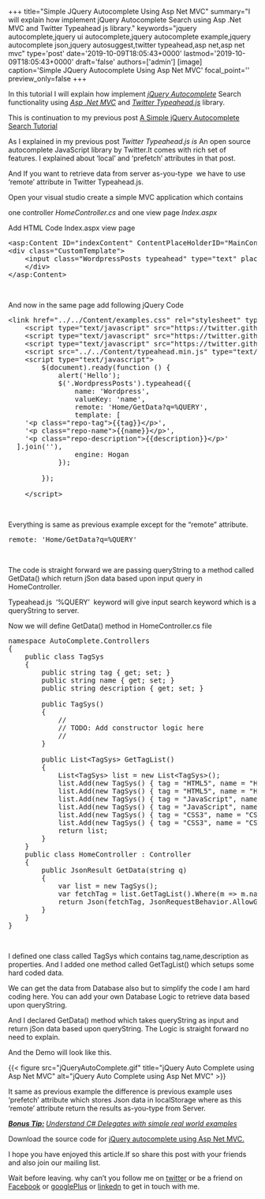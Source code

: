 +++
title="Simple JQuery Autocomplete Using Asp Net MVC"
summary="I will explain how implement jQuery Autocomplete Search using Asp .Net MVC and Twitter Typeahead js library."
keywords="jquery autocomplete,jquery ui autocomplete,jquery autocomplete example,jquery autocomplete json,jquery autosuggest,twitter typeahead,asp net,asp net mvc"
type='post'
date='2019-10-09T18:05:43+0000'
lastmod='2019-10-09T18:05:43+0000'
draft='false'
authors=['admin']
[image]
caption='Simple JQuery Autocomplete Using Asp Net MVC'
focal_point=''
preview_only=false
+++








In this tutorial I will explain how implement <span style="text-decoration: underline;"><em>jQuery Autocomplete</em></span> Search functionality using <span style="text-decoration: underline;"><em>Asp .Net MVC</em></span> and <span style="text-decoration: underline;"><em>Twitter Typeahead.js</em></span> library.

This is continuation to my previous post&nbsp;<a title="jQuery Autocomplete" href="https://www.arungudelli.com/2013/10/simple-jquery-autocomplete-search-tutorial.html" target="_blank" rel="noopener">A Simple jQuery Autocomplete Search Tutorial</a>

As I explained in my previous post&nbsp;<em>Twitter Typeahead.js is&nbsp;</em>An open source autocomplete JavaScript library by Twitter.It comes with rich set of features. I explained about ‘local’ and ‘prefetch’ attributes in that post.

And If you want to retrieve data from server as-you-type &nbsp;we have to use ‘remote’ attribute in Twitter Typeahead.js.

Open your visual studio create a simple MVC application which contains

one controller <em>HomeController.cs</em> and one view page <em>Index.aspx</em>

Add HTML Code Index.aspx view page

<pre>&lt;asp:Content ID="indexContent" ContentPlaceHolderID="MainContent" runat="server"&gt;
&lt;div class="CustomTemplate"&gt;
    &lt;input class="WordpressPosts typeahead" type="text" placeholder="My WordPress Posts" /&gt;
    &lt;/div&gt;
&lt;/asp:Content&gt;</pre>

&nbsp;

And now in the same page add following jQuery Code

<pre>&lt;link href="../../Content/examples.css" rel="stylesheet" type="text/css" /&gt;
    &lt;script type="text/javascript" src="https://twitter.github.io/typeahead.js/js/jquery-1.9.1.min.js"&gt;&lt;/script&gt;
    &lt;script type="text/javascript" src="https://twitter.github.io/typeahead.js/releases/latest/typeahead.js"&gt;&lt;/script&gt;
    &lt;script type="text/javascript" src="https://twitter.github.io/typeahead.js/js/hogan-2.0.0.js"&gt;&lt;/script&gt;
    &lt;script src="../../Content/typeahead.min.js" type="text/javascript"&gt;&lt;/script&gt;
    &lt;script type="text/javascript"&gt;
        $(document).ready(function () {
            alert('Hello');
            $('.WordpressPosts').typeahead({
                name: 'Wordpress',
                valueKey: 'name',
                remote: 'Home/GetData?q=%QUERY',
                template: [
    '&lt;p class="repo-tag"&gt;{{tag}}&lt;/p&gt;',
    '&lt;p class="repo-name"&gt;{{name}}&lt;/p&gt;',
    '&lt;p class="repo-description"&gt;{{description}}&lt;/p&gt;'
  ].join(''),
                engine: Hogan
            });

        });

    &lt;/script&gt;</pre>

&nbsp;

Everything is same as previous example except for the “remote” attribute.

<pre>remote: 'Home/GetData?q=%QUERY'</pre>

&nbsp;

The code is straight forward we are passing queryString to a method called GetData() which return jSon data based upon input query in HomeController.

Typeahead.js &nbsp;‘%QUERY’ &nbsp;keyword will give input search keyword which is a queryString to server.

Now we will define GetData() method in HomeController.cs file

<pre>namespace AutoComplete.Controllers
{
    public class TagSys
    {
        public string tag { get; set; }
        public string name { get; set; }
        public string description { get; set; }

        public TagSys()
        {
            //
            // TODO: Add constructor logic here
            //
        }

        public List&lt;TagSys&gt; GetTagList()
        {
            List&lt;TagSys&gt; list = new List&lt;TagSys&gt;();
            list.Add(new TagSys() { tag = "HTML5", name = "HTML5 LocalStorage API", description = "HTML5 LocalStorage API,Client Side Storage" });
            list.Add(new TagSys() { tag = "HTML5", name = "HTML5 GeoLocations API", description = "HTML5 GeoLocations API,Used to Find Location" });
            list.Add(new TagSys() { tag = "JavaScript", name = "JavaScript Tips And Tricks", description = "Some Useful Javascript tips and tricks" });
            list.Add(new TagSys() { tag = "JavaScript", name = "JavaScript Tutorials", description = "JavaScript Tutorials" });
            list.Add(new TagSys() { tag = "CSS3", name = "CSS3 Tutorials", description = "CSS3 Tutorials" });
            list.Add(new TagSys() { tag = "CSS3", name = "CSS3 Animations", description = "CSS3 Animations" });
            return list;
        }
    }
    public class HomeController : Controller
    {
        public JsonResult GetData(string q)
        {
            var list = new TagSys();
            var fetchTag = list.GetTagList().Where(m =&gt; m.name.ToLower().StartsWith(q.ToLower()));
            return Json(fetchTag, JsonRequestBehavior.AllowGet);
        }
    }
}</pre>

&nbsp;

I defined one class called TagSys which contains tag,name,description as properties. And I added one method called GetTagList() which setups some hard coded data.

We can get the data from Database also but to simplify the code I am hard coding here. You can add your own Database Logic to retrieve data based upon queryString.

And I declared GetData() method which takes queryString as input and return jSon data based upon queryString. The Logic is straight forward no need to explain.

And the Demo will look like this.

{{< figure src="jQueryAutoComplete.gif" title="jQuery Auto Complete using Asp Net MVC" alt="jQuery Auto Complete using Asp Net MVC" >}}

It same as previous example the difference is previous example uses ‘prefetch’ attribute which stores Json data in localStorage where as this ‘remote’ attribute return the results as-you-type from Server.

<span style="text-decoration: underline;"><em><strong>Bonus Tip:</strong></em></span><em><strong>&nbsp;</strong><a href="https://www.arungudelli.com/csharp/delegates-and-events-in-csharp/" target="_blank" rel="noopener">Understand C# Delegates with simple real world examples</a></em>

Download the source code for <a title="Source Code" href="http://sdrv.ms/GY7k9Q" target="_blank" rel="noopener">jQuery autocomplete using Asp Net MVC.</a>

I hope you have enjoyed this article.If so share this post with your friends and also join our mailing list.

Wait before leaving.
why can’t you follow me on <a href="https://twitter.com/arungudelli" target="_blank">twitter</a> or be a friend on <a href="https://www.facebook.com/gudelliArun" target="_blank">Facebook</a> or <a href="https://plus.google.com/+ArunkumarGudelli" target="_blank">googlePlus</a> or <a href="https://www.linkedin.com/in/arungudelli/" target="_blank">linkedn</a> to get in touch with me.









